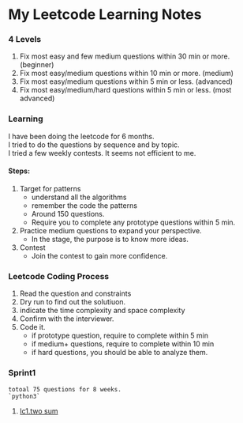 # My Leetcode Learning Notes

### 4 Levels
1. Fix most easy and few medium questions within 30 min or more.  (beginner)
2. Fix most easy/medium questions within 10 min or more. (medium)
3. Fix most easy/medium questions within 5 min or less. (advanced)
4. Fix most easy/medium/hard questions within 5 min or less. (most advanced)

### Learning
I have been doing the leetcode for 6 months.      
I tried to do the questions by sequence and by topic.     
I tried a few weekly contests.
It seems not efficient to me.

#### Steps:
1. Target for patterns
    * understand all the algorithms
    * remember the code the patterns
    * Around 150 questions.
    * Require you to complete any prototype questions within 5 min.
2. Practice medium questions to expand your perspective.
    * In the stage, the purpose is to know more ideas.
3. Contest
    * Join the contest to gain more confidence.


### Leetcode Coding Process
1. Read the question and constraints
1. Dry run to find out the solutiuon. 
2. indicate the time complexity and space complexity
3. Confirm with the interviewer.
4. Code it.
    * if prototype question, require to complete within 5 min
    * if medium+ questions, require to complete within 10 min
    * if hard questions, you should be able to analyze them. 


### Sprint1
    totoal 75 questions for 8 weeks. 
    `python3`

1. [lc1.two sum](https://leetcode.com/problems/two-sum/)

    
